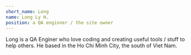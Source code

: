 ```yaml
---
short_name: Long
name: Long Ly H.
position: a QA enginner / the site owner
---
```


Long is a QA Enginer who love coding and creating useful tools / stuff to help others. He based in the Ho Chi Minh City, the south of Viet Nam.

